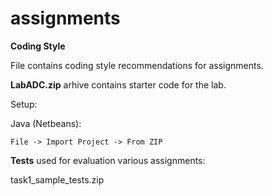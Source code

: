 # assignments


**Coding Style**

File contains coding style recommendations for assignments.


**LabADC.zip** arhive contains starter code for the lab.

Setup:

Java (Netbeans):

    File -> Import Project -> From ZIP


**Tests** used for evaluation various assignments:

task1_sample_tests.zip

